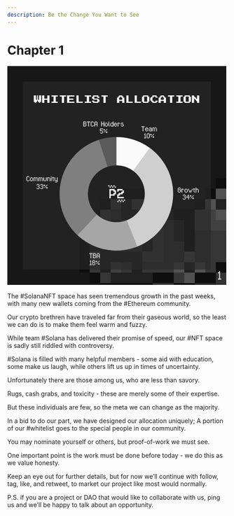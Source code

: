 ```yaml
---
description: Be the Change You Want to See
---
```


# Chapter 1

<div align="left">

<img src="../../.gitbook/assets/Tweet-Post1.png" alt="">

</div>

The #SolanaNFT space has seen tremendous growth in the past weeks, with many new wallets coming from the #Ethereum community.

Our crypto brethren have traveled far from their gaseous world, so the least we can do is to make them feel warm and fuzzy.

While team #Solana has delivered their promise of speed, our #NFT space is sadly still riddled with controversy.

\#Solana is filled with many helpful members - some aid with education, some make us laugh, while others lift us up in times of uncertainty.

Unfortunately there are those among us, who are less than savory.

Rugs, cash grabs, and toxicity - these are merely some of their expertise.

But these individuals are few, so the meta we can change as the majority.

In a bid to do our part, we have designed our allocation uniquely; A portion of our #whitelist goes to the special people in our community.

You may nominate yourself or others, but proof-of-work we must see.

One important point is the work must be done before today - we do this as we value honesty.

Keep an eye out for further details, but for now we’ll continue with follow, tag, like, and retweet, to market our project like most would normally.

P.S. if you are a project or DAO that would like to collaborate with us, ping us and we’ll be happy to talk about an opportunity.
